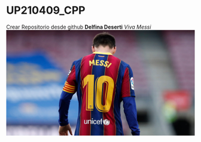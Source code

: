 # UP210409_CPP
Crear Repositorio desde github
**Delfina Deserti**
*Viva Messi*
![Desde la compu](/U1/Pics/messi.jpeg)

